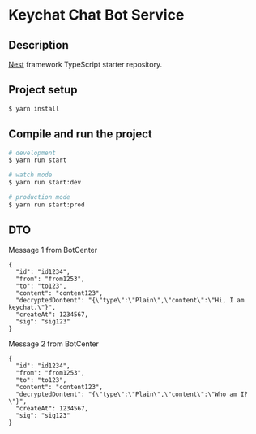 # Keychat Chat Bot Service

## Description

[Nest](https://github.com/nestjs/nest) framework TypeScript starter repository.

## Project setup

```bash
$ yarn install
```

## Compile and run the project

```bash
# development
$ yarn run start

# watch mode
$ yarn run start:dev

# production mode
$ yarn run start:prod
```

## DTO
Message 1 from BotCenter

```
{
  "id": "id1234",
  "from": "from1253",
  "to": "to123",
  "content": "content123",
  "decryptedDontent": "{\"type\":\"Plain\",\"content\":\"Hi, I am keychat.\"}",
  "createAt": 1234567,
  "sig": "sig123"
}
```
Message 2 from BotCenter

```
{
  "id": "id1234",
  "from": "from1253",
  "to": "to123",
  "content": "content123",
  "decryptedDontent": "{\"type\":\"Plain\",\"content\":\"Who am I?\"}",
  "createAt": 1234567,
  "sig": "sig123"
}
```

